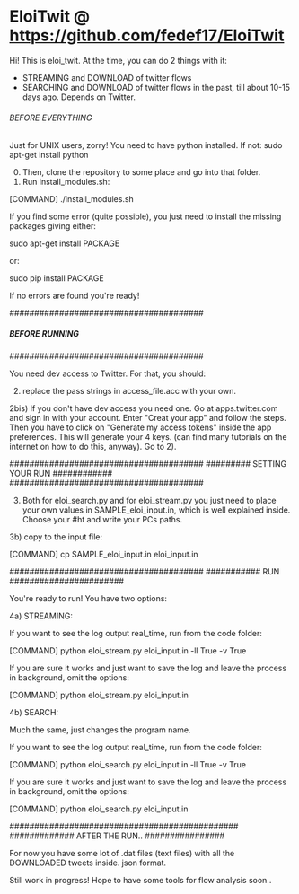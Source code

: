 # EloiTwit @ https://github.com/fedef17/EloiTwit

Hi! This is eloi_twit. At the time, you can do 2 things with it:
- STREAMING and DOWNLOAD of twitter flows
- SEARCHING and DOWNLOAD of twitter flows in the past, till about 10-15 days ago. Depends on Twitter.

###### BEFORE EVERYTHING ###########

Just for UNIX users, zorry!
You need to have python installed. If not: sudo apt-get install python

0) Then, clone the repository to some place and go into that folder.
1) Run install_modules.sh:

[COMMAND]
./install_modules.sh

If you find some error (quite possible), you just need to install the missing packages giving either:

sudo apt-get install PACKAGE

or:

sudo pip install PACKAGE

If no errors are found you're ready!

#######################################
##### BEFORE RUNNING ##################
#######################################

You need dev access to Twitter. For that, you should:

2) replace the pass strings in access_file.acc with your own.

2bis) If you don't have dev access you need one. Go at apps.twitter.com and sign in with your account. Enter "Creat your app" and follow the steps. Then you have to click on "Generate my access tokens" inside the app preferences. This will generate your 4 keys. (can find many tutorials on the internet on how to do this, anyway). Go to 2).


#######################################
######### SETTING YOUR RUN ############
#######################################

3) Both for eloi_search.py and for eloi_stream.py you just need to place your own values in SAMPLE_eloi_input.in, which is well explained inside. Choose your #ht and write your PCs paths.

3b) copy to the input file:

[COMMAND]
cp SAMPLE_eloi_input.in eloi_input.in

#######################################
########### RUN #######################

You're ready to run! You have two options:

4a) STREAMING:

If you want to see the log output real_time, run from the code folder:

[COMMAND]
python eloi_stream.py eloi_input.in -ll True -v True

If you are sure it works and just want to save the log and leave the process in background, omit the options:

[COMMAND]
python eloi_stream.py eloi_input.in


4b) SEARCH:

Much the same, just changes the program name.

If you want to see the log output real_time, run from the code folder:

[COMMAND]
python eloi_search.py eloi_input.in -ll True -v True

If you are sure it works and just want to save the log and leave the process in background, omit the options:

[COMMAND]
python eloi_search.py eloi_input.in


##############################################
############# AFTER THE RUN.. ################

For now you have some lot of .dat files (text files) with all the DOWNLOADED tweets inside. json format.

Still work in progress! Hope to have some tools for flow analysis soon..
